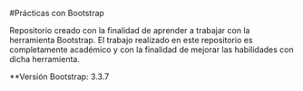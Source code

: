 #Prácticas con Bootstrap

Repositorio creado con la finalidad de aprender a trabajar con la herramienta Bootstrap.
El trabajo realizado en este repositorio es completamente académico y con la finalidad de mejorar las habilidades con dicha herramienta.

**Versión Bootstrap: 3.3.7